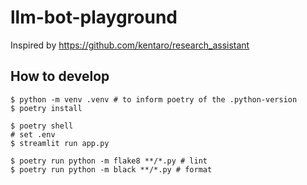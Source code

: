 # llm-bot-playground

Inspired by https://github.com/kentaro/research_assistant


## How to develop
```shell
$ python -m venv .venv # to inform poetry of the .python-version
$ poetry install

$ poetry shell
# set .env
$ streamlit run app.py

$ poetry run python -m flake8 **/*.py # lint
$ poetry run python -m black **/*.py # format
```
